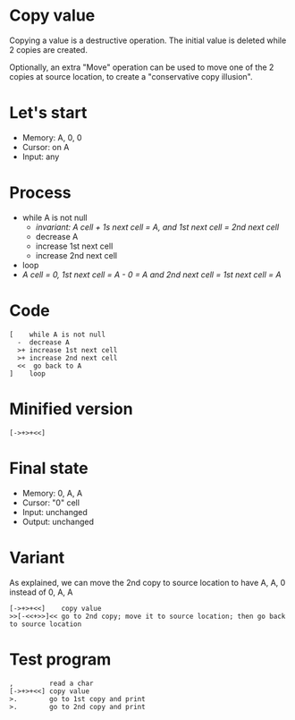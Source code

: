 # Copy value 

Copying a value is a destructive operation. The initial value is deleted while 2 copies are created.

Optionally, an extra "Move" operation can be used to move one of the 2 copies at source location, to create a "conservative copy illusion".

# Let's start

* Memory: A, 0, 0
* Cursor: on A
* Input: any

# Process

* while A is not null
  * _invariant: A cell + 1s next cell = A, and 1st next cell = 2nd next cell_
  * decrease A
  * increase 1st next cell
  * increase 2nd next cell
* loop
* _A cell = 0, 1st next cell = A - 0 = A and 2nd next cell = 1st next cell = A_

# Code
```
[    while A is not null
  -  decrease A
  >+ increase 1st next cell
  >+ increase 2nd next cell
  <<  go back to A
]    loop
```

# Minified version
```
[->+>+<<]
```

# Final state

* Memory: 0, A, A
* Cursor: "0" cell
* Input: unchanged
* Output: unchanged

# Variant

As explained, we can move the 2nd copy to source location to have A, A, 0 instead of 0, A, A
```
[->+>+<<]    copy value
>>[-<<+>>]<< go to 2nd copy; move it to source location; then go back to source location
```


# Test program
```
,         read a char
[->+>+<<] copy value
>.        go to 1st copy and print
>.        go to 2nd copy and print

```
